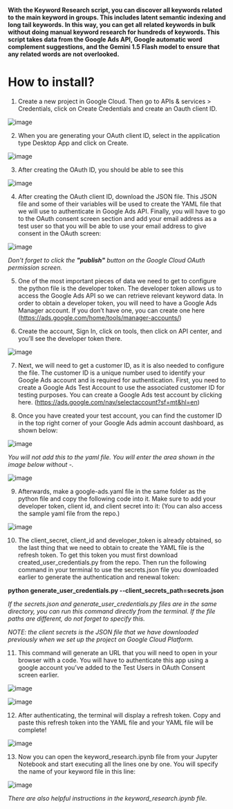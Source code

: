 **With the Keyword Research script, you can discover all keywords related to the main keyword in groups. This includes latent semantic indexing and long tail keywords. In this way, you can get all related keywords in bulk without doing manual keyword research for hundreds of keywords. 
This script takes data from the Google Ads API, Google automatic word complement suggestions, and the Gemini 1.5 Flash model to ensure that any related words are not overlooked.**


# How to install?


1. Create a new project in Google Cloud. Then go to APIs & services > Credentials, click on Create Credentials and create an Oauth client ID.

![image](https://github.com/seoffensive/Keyword_Research/assets/173078980/db957365-00e9-4612-b82d-60931f1635c9)

2. When you are generating your OAuth client ID, select in the application type Desktop App and click on Create.
   
![image](https://github.com/seoffensive/Keyword_Research/assets/173078980/d1a10bc2-cf22-47e1-8b7a-2474ecf292d2)

3.  After creating the OAuth ID, you should be able to see this

![image](https://github.com/seoffensive/Keyword_Research/assets/173078980/4b0dd384-e846-48a7-8840-0f9f37a356ec)

4. After creating the OAuth client ID, download the JSON file. This JSON file and some of their variables will be used to create the YAML file that we will use to authenticate in Google Ads API.
Finally, you will have to go to the OAuth consent screen section and add your email address as a test user so that you will be able to use your email address to give consent in the OAuth screen:

![image](https://github.com/seoffensive/Keyword_Research/assets/173078980/b899f26c-56a5-45a5-ac5f-69b510995685)

*Don't forget to click the **"publish"** button on the Google Cloud OAuth permission screen.*

5. One of the most important pieces of data we need to get to configure the python file is the developer token. The developer token allows us to access the Google Ads API so we can retrieve relevant keyword data.
In order to obtain a developer token, you will need to have a Google Ads Manager account. If you don’t have one, you can create one here (https://ads.google.com/home/tools/manager-accounts/)

6. Create the account, Sign In, click on tools, then click on API center, and you’ll see the developer token there.

![image](https://github.com/seoffensive/Keyword_Research/assets/173078980/762e2626-003e-4ff6-9186-abe586650719)

7. Next, we will need to get a customer ID, as it is also needed to configure the file. The customer ID is a unique number used to identify your Google Ads account and is required for authentication.
First, you need to create a Google Ads Test Account to use the associated customer ID for testing purposes. You can create a Google Ads test account by clicking here. (https://ads.google.com/nav/selectaccount?sf=mt&hl=en)

8. Once you have created your test account, you can find the customer ID in the top right corner of your Google Ads admin account dashboard, as shown below:

![image](https://github.com/seoffensive/Keyword_Research/assets/173078980/580b6943-b73d-44f1-9b9b-1c3fe11e91ed)

*You will not add this to the yaml file. You will enter the area shown in the image below without -.*

![image](https://github.com/seoffensive/Keyword_Research/assets/173078980/d4519d6b-68a8-4a83-8e2f-4e084865a4ee)


9. Afterwards, make a google-ads.yaml file in the same folder as the python file and copy the following code into it. Make sure to add your developer token, client id, and client secret into it: (You can also access the sample yaml file from the repo.)

![image](https://github.com/seoffensive/Keyword_Research/assets/173078980/117ee5e8-295e-4c1a-84f2-f42dbb341a3a)

10. The client_secret, client_id and developer_token is already obtained, so the last thing that we need to obtain to create the YAML file is the refresh token. To get this token you must first download created_user_credentials.py from the repo. Then run the following command in your terminal to use the secrets.json file you downloaded earlier to generate the authentication and renewal token:

**python generate_user_credentials.py --client_secrets_path=secrets.json**

*If the secrets.json and generate_user_credentials.py files are in the same directory, you can run this command directly from the terminal. If the file paths are different, do not forget to specify this.*

*NOTE: the client secrets is the JSON file that we have downloaded previously when we set up the project on Google Cloud Platform.*

11. This command will generate an URL that you will need to open in your browser with a code. You will have to authenticate this app using a google account you’ve added to the Test Users in OAuth Consent screen earlier.

![image](https://github.com/seoffensive/Keyword_Research/assets/173078980/2886bbec-16d0-418f-9a62-f133fa29258b)

![image](https://github.com/seoffensive/Keyword_Research/assets/173078980/6d2deca7-0861-4433-98fe-6240a27e71ee)

12. After authenticating, the terminal will display a refresh token. Copy and paste this refresh token into the YAML file and your YAML file will be complete!

![image](https://github.com/seoffensive/Keyword_Research/assets/173078980/53312958-b688-4a97-aa73-3f1ec5e993b4)

13. Now you can open the keyword_research.ipynb file from your Jupyter Notebook and start executing all the lines one by one. You will specify the name of your keyword file in this line:

![image](https://github.com/seoffensive/Keyword_Research/assets/173078980/3bcc7bd3-3d98-4e70-a5e7-f54da3f6a2d9)

*There are also helpful instructions in the keyword_research.ipynb file.*    
